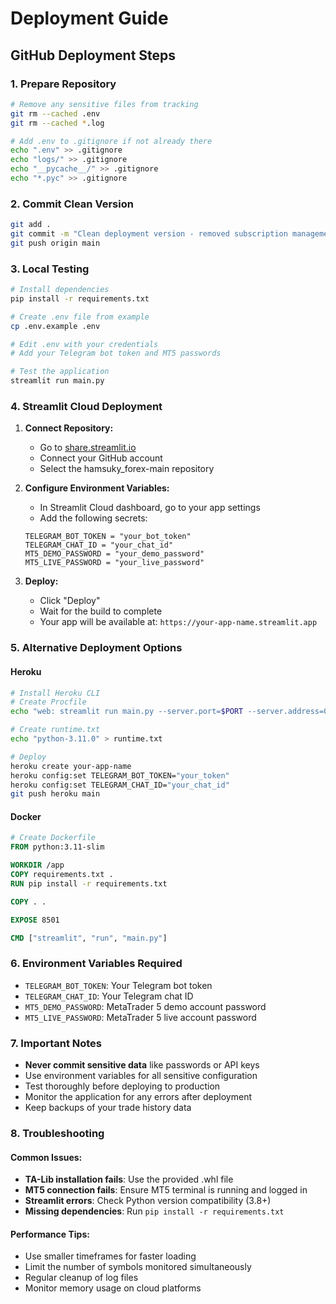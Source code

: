# Deployment Guide

## GitHub Deployment Steps

### 1. Prepare Repository
```bash
# Remove any sensitive files from tracking
git rm --cached .env
git rm --cached *.log

# Add .env to .gitignore if not already there
echo ".env" >> .gitignore
echo "logs/" >> .gitignore
echo "__pycache__/" >> .gitignore
echo "*.pyc" >> .gitignore
```

### 2. Commit Clean Version
```bash
git add .
git commit -m "Clean deployment version - removed subscription management"
git push origin main
```

### 3. Local Testing
```bash
# Install dependencies
pip install -r requirements.txt

# Create .env file from example
cp .env.example .env

# Edit .env with your credentials
# Add your Telegram bot token and MT5 passwords

# Test the application
streamlit run main.py
```

### 4. Streamlit Cloud Deployment

1. **Connect Repository:**
   - Go to [share.streamlit.io](https://share.streamlit.io)
   - Connect your GitHub account
   - Select the hamsuky_forex-main repository

2. **Configure Environment Variables:**
   - In Streamlit Cloud dashboard, go to your app settings
   - Add the following secrets:
   ```
   TELEGRAM_BOT_TOKEN = "your_bot_token"
   TELEGRAM_CHAT_ID = "your_chat_id"
   MT5_DEMO_PASSWORD = "your_demo_password"
   MT5_LIVE_PASSWORD = "your_live_password"
   ```

3. **Deploy:**
   - Click "Deploy"
   - Wait for the build to complete
   - Your app will be available at: `https://your-app-name.streamlit.app`

### 5. Alternative Deployment Options

#### Heroku
```bash
# Install Heroku CLI
# Create Procfile
echo "web: streamlit run main.py --server.port=$PORT --server.address=0.0.0.0" > Procfile

# Create runtime.txt
echo "python-3.11.0" > runtime.txt

# Deploy
heroku create your-app-name
heroku config:set TELEGRAM_BOT_TOKEN="your_token"
heroku config:set TELEGRAM_CHAT_ID="your_chat_id"
git push heroku main
```

#### Docker
```dockerfile
# Create Dockerfile
FROM python:3.11-slim

WORKDIR /app
COPY requirements.txt .
RUN pip install -r requirements.txt

COPY . .

EXPOSE 8501

CMD ["streamlit", "run", "main.py"]
```

### 6. Environment Variables Required

- `TELEGRAM_BOT_TOKEN`: Your Telegram bot token
- `TELEGRAM_CHAT_ID`: Your Telegram chat ID
- `MT5_DEMO_PASSWORD`: MetaTrader 5 demo account password
- `MT5_LIVE_PASSWORD`: MetaTrader 5 live account password

### 7. Important Notes

- **Never commit sensitive data** like passwords or API keys
- Use environment variables for all sensitive configuration
- Test thoroughly before deploying to production
- Monitor the application for any errors after deployment
- Keep backups of your trade history data

### 8. Troubleshooting

#### Common Issues:
- **TA-Lib installation fails**: Use the provided .whl file
- **MT5 connection fails**: Ensure MT5 terminal is running and logged in
- **Streamlit errors**: Check Python version compatibility (3.8+)
- **Missing dependencies**: Run `pip install -r requirements.txt`

#### Performance Tips:
- Use smaller timeframes for faster loading
- Limit the number of symbols monitored simultaneously
- Regular cleanup of log files
- Monitor memory usage on cloud platforms
